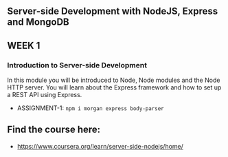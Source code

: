 ## Server-side Development with NodeJS, Express and MongoDB 

## WEEK 1
### Introduction to Server-side Development
In this module you will be introduced to Node, Node modules and the Node HTTP server. You will learn about the Express framework and how to set up a REST API using Express.
* ASSIGNMENT-1: `npm i morgan express body-parser`

## Find the course here:
* https://www.coursera.org/learn/server-side-nodejs/home/
